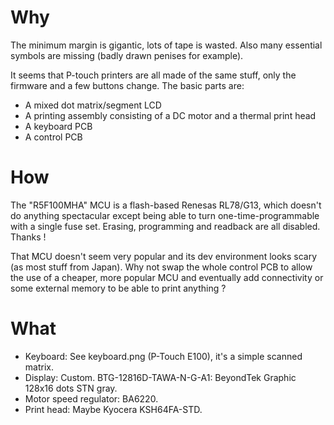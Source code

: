 # Why

The minimum margin is gigantic, lots of tape is wasted. Also many essential symbols are missing (badly drawn penises for example).

It seems that P-touch printers are all made of the same stuff, only the firmware and a few buttons change. The basic parts are:

* A mixed dot matrix/segment LCD
* A printing assembly consisting of a DC motor and a thermal print head
* A keyboard PCB
* A control PCB

# How

The "R5F100MHA" MCU is a flash-based Renesas RL78/G13, which doesn't do anything spectacular except being able to turn one-time-programmable with a single fuse set. Erasing, programming and readback are all disabled. Thanks !

That MCU doesn't seem very popular and its dev environment looks scary (as most stuff from Japan). Why not swap the whole control PCB to allow the use of a cheaper, more popular MCU and eventually add connectivity or some external memory to be able to print anything ?

# What

* Keyboard: See keyboard.png (P-Touch E100), it's a simple scanned matrix.
* Display: Custom. BTG-12816D-TAWA-N-G-A1: BeyondTek Graphic 128x16 dots STN gray.
* Motor speed regulator: BA6220.
* Print head: Maybe Kyocera KSH64FA-STD.
